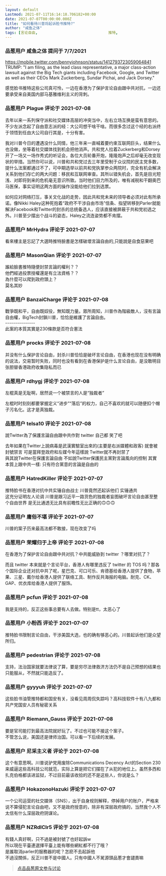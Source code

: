 ```yaml
---
layout: default
Lastmod: 2021-07-11T16:14:18.706182+00:00
date: 2021-07-07T00:00:00.000Z
title: "如何看待川普将起诉脸书推特?"
author: "咸鱼之体"
tags: [言论自由,								推特,								川普,								脸书]
---
```



### 品葱用户 **咸鱼之体** 提问于 7/7/2021
    
https://mobile.twitter.com/bennyjohnson/status/1412793723059064841  
TRUMP: "I am filing, as the lead class representative, a major class-action lawsuit against the Big Tech giants including Facebook, Google, and Twitter as well as their CEOs Mark Zuckerberg, Sundar Pichai, and Jack Dorsey."  
  
感觉脸书推特这些公司真可怜，一边在香港为了保护言论自由跟中共对抗，一边还要承受来自美国内部马基雅维利主义的背刺。
    
                

### 品葱用户 **Plague** 评论于 2021-07-08
        
去年以来一系列保守派和社交媒体高层的冲突当中，左右立场互换是蛮有意思的。不少左派念起了自由意志派的经：大公司想干啥干啥。而很多念过这个经的右派终于领悟到任由大公司自行其是，十分有害。  
  
我对川普今日的遭遇没什么同情，他三年来一直喊着要约束互联网巨头，结果什么也没做，坐等着社交媒体找到机会把他消声。共和党人拉着Zuckerberg和Dorsey开了一场又一场作秀式的听证会，各位大员轮番开炮，隆隆炮声之后却毫无改变现状的举措。当然你可以说，川普和共和党过去三年里受制于众议院的民主党多数，提什么法案都通过不了，可中期选举以前共和党执掌参众两院时，完全有机会解决关系到他们存亡的两大问题：移民和互联网审查。其所以错失机会，首先是目光短浅、对即将到来的危机毫无意识所致。当时他们目力所及的，唯有减税和干翻奥巴马医保，事实证明这两方面的操作没能给他们拉到选票。  
  
如何应对网络打压，事关文化战的走势，因此共和党未来的领导者必须对此有所承诺。像Nikki Haley这种死抱着“政府不干涉自由市场”信条、指望转移到Parler就能解决Facebook和Twitter的封杀的总统备选人，应该直接被屏蔽于共和党初选之外。川普至少摆出个战斗的姿态，Haley之流连姿势都不肯摆。
        
                

### 品葱用户 **MrHydra** 评论于 2021-07-07
        
看來樓主是忘記了大選時推特臉書是怎樣破壞言論自由的,只能說是自食惡果吧
        
                

### 品葱用户 **MasonQian** 评论于 2021-07-07
        
誰給臉書推特隨便封禁言論的權利？？  
他們經過投票授權還是有立法資格？？  
為什麼可以爬到政府頭上？  
莫名其妙
        
                

### 品葱用户 **BanzaiCharge** 评论于 2021-07-08
        
戰爭既和平，自由既奴役，無知既力量。眾所周知，川普作為階級敵人，沒有言論自由權，BigTech封鎖川普，恰恰是維護了言論自由。  
\---------------  
此案的本質其實是230條款是否符合憲法
        
                

### 品葱用户 **procks** 评论于 2021-07-08
        
并没有什么保护言论自由，封杀川普恰恰是破坏言论自由，在香港也现在没有明确的说法，交易暂时失败，同时也没有看到在香港保护是什么言论自由，是没敢明目张胆替香港政府收集隐私而已
        
                

### 品葱用户 **rdhygj** 评论于 2021-07-08
        
左棍真是无耻啊，居然说一个被禁言的人是“独裁者”  
  
左棍时时刻刻都要掌握定义“进步”“落后”的权力，自己不喜欢的就可以随便扣个帽子污名化。这才是真独裁。
        
                

### 品葱用户 **telsa10** 评论于 2021-07-08
        
說Twitter為了保護言論自由跟中共作對 twitter 自己都 笑了吧  
  
去年如果在Twitter上說病毒是武漢實驗室出來的(主要是右派媒體和政客) 就會被封號禁言 可是當拜登政府和左媒今年這樣說 Twitter就不再封禁了  
與其說Twitter在保護言論自由 不如說Twitter保護民主黨對言論風向的控制 其實本質上跟中共一樣: 只有符合黨意的言論是自由的
        
                

### 品葱用户 **HatredKiller** 评论于 2021-07-07
        
推特脸书在香港对抗中共实锤自由战士 川普竟然还起诉他们 实锤通共   
这充分证明左人论调 川普是跟习近平一路货色的独裁者妄图破坏言论自由甚至整个自由世界 是无比通透无比具有前瞻性无比正确的🙃🙃🙃
        
                

### 品葱用户 **庸俗不堪** 评论于 2021-07-07
        
川普的案子历来最高法都不敢接，现在改变了吗
        
                

### 品葱用户 **荣耀归于上帝** 评论于 2021-07-08
        
在香港为了保护言论自由跟中共对抗？中共能威胁到 twitter ？哪里对抗了？  
  
而且 twitter 本来就是个言论平台，香港人有哪里违反了 twitter 的 TOS 吗？那各个国际企业还对抗中共了呢，星巴克、可口可乐、肯德基给香港人提供了食物，苹果、三星、戴尔给香港人提供了联络工具、制作反共海报的电脑。耐克、CK、GAP、优衣库给香港人提供了服饰。
        
                

### 品葱用户 **pcfun** 评论于 2021-07-08
        
我是支持的，反正这些事总要有人去做。特别是tt，太恶心了
        
                

### 品葱用户 **小粉西** 评论于 2021-07-07
        
推特脸书限制言论自由，干涉美国大选，也的确有够恶心的。川普起诉他们是众望所归。
        
                

### 品葱用户 **pedestrian** 评论于 2021-07-08
        
支持，法治国家就要法律说了算，要是穷尽法律救济方法仍不是自己预想的结果也只能服从，不然就只能造反了。
        
                

### 品葱用户 **gyyyuh** 评论于 2021-07-07
        
这些脸书油管推特都和国安有关，没看见周周侃失踪吗？高科技软件十有八九都和共产党国安人员有秘密关系
        
                

### 品葱用户 **Riemann_Gauss** 评论于 2021-07-08
        
要是官司能打到最高法院就好玩了。不过也可能不接这个案子。  
不管怎么说，美国还是律师治国。可以看一下后续的发展。
        
                

### 品葱用户 **尼采主义者** 评论于 2021-07-08
        
这个有意思啊。川普说驴党用废除Communications Decency Act的Section 230来威逼这些高科技公司就范，实际上算是把它们摆在了从犯的地位上。虽然多西和扎克伯格都该进监狱，不过目前最该收拾的还不是这些人，你说是么？
        
                

### 品葱用户 **HokazonoHazuki** 评论于 2021-07-07
        
一个公司运营的社交媒体（SNS），出于自身规则解释，停掉用户的账户，严格来说不算侵犯言论自由吧，又不是政府授意的，除非有深层政府搞的，当然我个人不太信有什么深层政府阴谋论。
        
                

### 品葱用户 **NZRdlClr5** 评论于 2021-07-08
        
有錢人真好啊，只不過是被封號了也好起訴w  
所以現在平臺連選擇平臺上能有哪些網紅都不行了哦？  
是誰取消parler的服務器的呢？怎麽不去起訴他  
不過沒關係，反正川普不是中國人。只有中國人不駡源頭品蔥才會譴責嘛
        
                





> [点击品葱原文参与讨论](https://pincong.rocks/question/40060)

